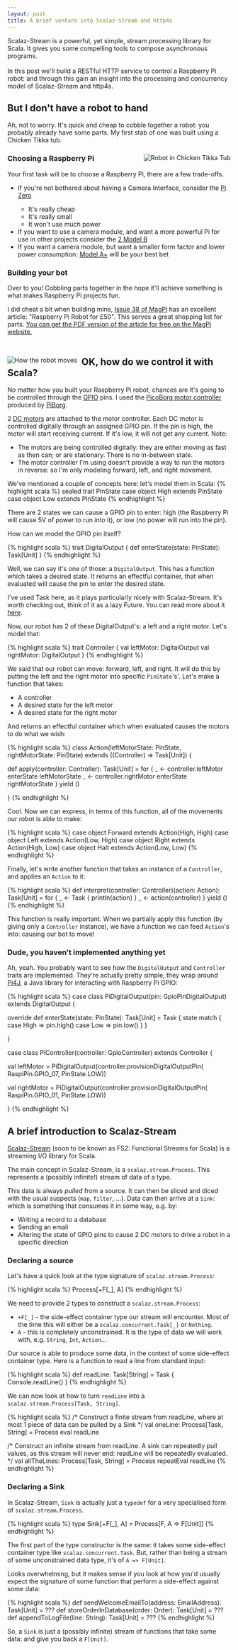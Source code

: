 ```yaml
---
layout: post
title: A brief venture into Scalaz-Stream and http4s
---
```


Scalaz-Stream is a powerful, yet simple, stream processing library for Scala. It gives you some compelling tools to compose asynchronous programs.<br/><br/>In this post we&apos;ll build a RESTful HTTP service to control a Raspberry Pi robot: and through this gain an insight into the processing and concurrency model of Scalaz-Stream and http4s.
 <!-- more -->

## But I don't have a robot to hand

Ah, not to worry. It's quick and cheap to cobble together a robot: you probably already have some parts. My first stab of one was built using a Chicken Tikka tub.

<div style="min-height: 427">
<img style="float: right; padding-left: 5px;" src="/images/bobtikka.jpg" alt="Robot in Chicken Tikka Tub" />
<h3>Choosing a Raspberry Pi</h3>
Your first task will be to choose a Raspberry Pi, there are a few trade-offs.
<ul>
<li>If you're not bothered about having a Camera Interface, consider the <a href="https://www.raspberrypi.org/products/pi-zero/">Pi Zero</a></li>
<ul><li>It's really cheap</li><li>It's really small</li><li>It won't use much power</li></ul>
<li>If you want to use a camera module, and want a more powerful Pi for use in other projects consider the <a href="https://www.raspberrypi.org/products/raspberry-pi-2-model-b/">2 Model B</a></li>
<li>If you want a camera module, but want a smaller form factor and lower power consumption: <a href="https://www.raspberrypi.org/products/model-a-plus/">Model A+</a> will be your best bet</li>
</ul>

<h3>Building your bot</h3>
<p>Over to you! Cobbling parts together in the hope it'll achieve something is what makes Raspberry Pi projects fun.</p>
<p>I did cheat a bit when building mine, <a href="https://www.raspberrypi.org/magpi/issues/38/">Issue 38 of MagPi</a> has an excellent article: "Raspberry Pi Robot for £50". This serves a great shopping list for parts. <a href="https://www.raspberrypi.org/magpi/issues/38/">You can get the PDF version of the article for free on the MagPi website.</a></p>
</div>
<div style="min-height: 500">
<img style="float: left; margin-right: 10px;" src="/images/bobmovement.gif" alt="How the robot moves" />
<h2>OK, how do we control it with Scala?</h2>
No matter how you built your Raspberry Pi robot, chances are it's going to be controlled through the <a href="https://en.wikipedia.org/wiki/General-purpose_input/output">GPIO</a> pins. I used the <a href="https://www.piborg.org/picoborg">PicoBorg motor controller</a> produced by <a href="https://www.piborg.org">PiBorg</a>.

<p>2 <a href="https://www.youtube.com/watch?v=LAtPHANEfQo">DC motors</a> are attached to the motor controller. Each DC motor is controlled digitally through an assigned GPIO pin. If the pin is high, the motor will start receiving current. If it's low, it will not get any current. Note:</p>
<ul>
<li>The motors are being controlled digitally: they are either moving as fast as then can; or are stationary. There is no in-between state.</li>
<li>The motor controller I'm using doesn't provide a way to run the motors in reverse: so I'm only modeling forward, left, and right movement.</li>
</ul>
We've mentioned a couple of concepts here: let's model them in Scala:
{% highlight scala %}
sealed trait PinState
case object High extends PinState
case object Low extends PinState
{% endhighlight %}
<p>
There are 2 states we can cause a GPIO pin to enter: high (the Raspberry Pi will cause 5V of power to run into it), or low (no power will run into the pin).
</p><p>
How can we model the GPIO pin itself?
</p>
{% highlight scala %}
trait DigitalOutput {
  def enterState(state: PinState): Task[Unit]
}
{% endhighlight %}

<p>Well, we can say it's one of those: a <code>DigitalOutput</code>. This has a function which takes a desired state. It returns an effectful container, that when evaluated will cause the pin to enter the desired state.</p>
<p>I've used Task here, as it plays particularly nicely with Scalaz-Stream. It's worth checking out, think of it as a lazy Future. You can read more about it <a href="https://github.com/indyscala/scalaz-task-intro/blob/master/presentation.md">here</a>.</p>
<p>Now, our robot has 2 of these DigitalOutput's: a left and a right motor. Let's model that:</p>
{% highlight scala %}
trait Controller {
  val leftMotor: DigitalOutput
  val rightMotor: DigitalOutput
}
{% endhighlight %}

We said that our robot can move: forward, left, and right. It will do this by putting the left and the right motor into specific <code>PinState</code>'s'. Let's make a function that takes:
<ul>
  <li>A controller</li>
  <li>A desired state for the left motor</li>
  <li>A desired state for the right motor</li>
</ul>
And returns an effectful container which when evaluated causes the motors to do what we wish:

{% highlight scala %}
class Action(leftMotorState: PinState, rightMotorState: PinState)
  extends ((Controller) => Task[Unit]) {

  def apply(controller: Controller): Task[Unit] =
    for {
      _ <- controller.leftMotor enterState leftMotorState
      _ <- controller.rightMotor enterState rightMotorState
    } yield ()

}
{% endhighlight %}
<p>Cool. Now we can express, in terms of this function, all of the movements our robot is able to make:</p>
{% highlight scala %}
case object Forward extends Action(High, High)
case object Left extends Action(Low, High)
case object Right extends Action(High, Low)
case object Halt extends Action(Low, Low)
{% endhighlight %}

Finally, let's write another function that takes an instance of a <code>Controller</code>, and applies an <code>Action</code> to it:

{% highlight scala %}
def interpret(controller: Controller)(action: Action): Task[Unit] =
    for {
      _ <- Task { println(action) }
      _ <- action(controller)
    } yield ()
{% endhighlight %}

<p>This function is really important. When we partially apply this function (by giving only a <code>Controller</code> instance), we have a function we can feed <code>Action</code>'s into: causing our bot to move!</p>
<h3>Dude, you haven't implemented anything yet</h3>

Ah, yeah. You probably want to see how the <code>DigitalOutput</code> and <code>Controller</code> traits are implemented. They're actually pretty simple, they wrap around <a href="http://pi4j.com/">Pi4J</a>, a Java library for interacting with Raspberry Pi GPIO:

{% highlight scala %}
case class PiDigitalOutput(pin: GpioPinDigitalOutput) extends DigitalOutput {

  override def enterState(state: PinState): Task[Unit] = Task {
    state match {
      case High => pin.high()
      case Low => pin.low()
    }
  }

}

case class PiController(controller: GpioController) extends Controller {

  val leftMotor = PiDigitalOutput(controller.provisionDigitalOutputPin(
    RaspiPin.GPIO_07,
    PinState.LOW))

  val rightMotor = PiDigitalOutput(controller.provisionDigitalOutputPin(
    RaspiPin.GPIO_01,
    PinState.LOW))

}
{% endhighlight %}
</div>

## A brief introduction to Scalaz-Stream

<a href="https://github.com/functional-streams-for-scala/fs2">Scalaz-Stream</a> (soon to be known as FS2: Functional Streams for Scala) is a streaming I/O library for Scala.

The main concept in Scalaz-Stream, is a <code>scalaz.stream.Process</code>. This represents a (possibly infinite!) stream of data of a type.

This data is always _pulled_ from a source. It can then be sliced and diced with the usual suspects (<code>map</code>, <code>filter</code>, ...). Data can then arrive at a <code>Sink</code>: which is something that consumes it in some way, e.g. by:
<ul>
<li>Writing a record to a database</li>
<li>Sending an email</li>
<li>Altering the state of GPIO pins to cause 2 DC motors to drive a robot in a specific direction</li>
</ul>

### Declaring a source

Let's have a quick look at the type signature of <code>scalaz.stream.Process</code>:

{% highlight scala %}
Process[+F[_], A]
{% endhighlight %}

We need to provide 2 types to construct a <code>scalaz.stream.Process</code>:
<ul>
<li><code>+F[_]</code> - the side-effect container type our stream will encounter. Most of the time this will either be a <code>scalaz.concurrent.Task[_]</code> or <code>Nothing</code>.</li>
<li><code>A</code> - this is completely unconstrained. It is the type of data we will work with, e.g. <code>String</code>, <code>Int</code>, <code>Action</code>...</li>
</ul>
Our source is able to produce some data, in the context of some side-effect container type. Here is a function to read a line from standard input:

{% highlight scala %}
def readLine: Task[String] = Task { Console.readLine() }
{% endhighlight %}

We can now look at how to turn <code>readLine</code> into a <code>scalaz.stream.Process[Task, String]</code>.

{% highlight scala %}
/*
Construct a finite stream from readLine, where at most 1 piece of data can be pulled by a Sink
*/
val oneLine: Process[Task, String] = Process eval readLine

/*
Construct an infinite stream from readLine. A sink can repeatedly pull values, as this stream will never end: readLine will be repeatedly evaluated.
*/
val allTheLines: Process[Task, String] = Process repeatEval readLine
{% endhighlight %}

### Declaring a Sink

In Scalaz-Stream, <code>Sink</code> is actually just a <code>typedef</code> for a very specialised form of <code>scalaz.stream.Process</code>.

{% highlight scala %}
type Sink[+F[_], A] = Process[F, A => F[Unit]]
{% endhighlight %}

The first part of the type constructor is the same: it takes some side-effect container type like <code>scalaz.concurrent.Task</code>.
But, rather than being a stream of some unconstrained data type, it's of <code>A => F[Unit]</code>.

Looks overwhelming, but it makes sense if you look at how you'd usually expect the signature of some function that perform a side-effect against some data:

{% highlight scala %}
def sendWelcomeEmailTo(address: EmailAddress): Task[Unit] = ???
def storeOrderInDatabase(order: Order): Task[Unit] = ???
def appendToLogFile(line: String): Task[Unit] = ???
{% endhighlight %}

So, a <code>Sink</code> is just a (possibly infinite) stream of functions that take some data: and give you back a <code>F[Unit]</code>.
